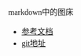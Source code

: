 <font face="Simsun" size=3>

markdown中的图床

- [参考文档](https://www.cnblogs.com/zenglintao/p/12876346.html)
- [git地址](https://github.com/Molunerfinn/PicGo)

</font>